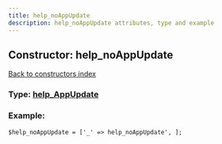 ```yaml
---
title: help_noAppUpdate
description: help_noAppUpdate attributes, type and example
---
```

## Constructor: help\_noAppUpdate  
[Back to constructors index](index.md)






### Type: [help\_AppUpdate](../types/help_AppUpdate.md)


### Example:

```
$help_noAppUpdate = ['_' => help_noAppUpdate', ];
```